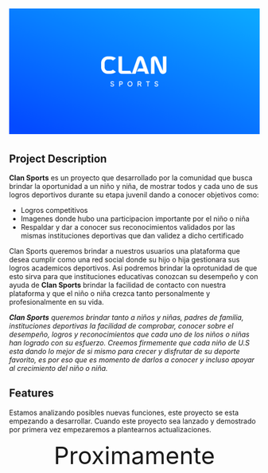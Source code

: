 <h1 align="Center">
<img src="Readme_files/Clan_Sports_banner_ReadmeMD.png" alt="Clan Sports">
</h1>

<h2>Project Description</h2>
<p><strong>Clan Sports</strong> es un proyecto que desarrollado por la comunidad que busca brindar la oportunidad a un niño y niña, de
mostrar todos y cada uno de sus logros deportivos durante su etapa juvenil dando a conocer objetivos como:</p>

<ul>
    <li>Logros competitivos</li>
    <li>Imagenes donde hubo una participacion importante por el niño o niña</li>
    <li>Respaldar y dar a conocer sus reconocimientos validados por las mismas instituciones deportivas que dan 
    validez a dicho certificado</li>
</ul>

<!-- Primer posible mensaje de brindar nuestros servicios -->
<p>Clan Sports queremos brindar a nuestros usuarios una plataforma que desea cumplir como una red social donde
su hijo o hija gestionara sus logros academicos deportivos.
Asi podremos brindar la oprotunidad de que esto sirva para que instituciones educativas conozcan su desempeño
y con ayuda de <strong>Clan Sports</strong> brindar la facilidad de contacto con nuestra plataforma y que el niño o niña
crezca tanto personalmente y profesionalmente en su vida.</p>

<!-- Segundo posible mensaje de brindar nuestros servicios -->
<em><strong>Clan Sports</strong> queremos brindar tanto a niños y niñas, padres de familia, instituciones deportivas
la facilidad de comprobar, conocer sobre el desempeño, logros y reconocimientos que cada uno de los niños o niñas
han logrado con su esfuerzo. Creemos firmemente que cada niño de U.S esta dando lo mejor de si mismo para crecer y
disfrutar de su deporte favorito, es por eso que es momento de darlos a conocer y incluso apoyar al crecimiento
del niño o niña.</em>

<h2>Features</h2>
<p>Estamos analizando posibles nuevas funciones, este proyecto se esta empezando a desarrollar. Cuando este proyecto 
sea lanzado y demostrado por primera vez empezaremos a plantearnos actualizaciones.</p>
<p align="Center"><font size="25">Proximamente</font></p>

